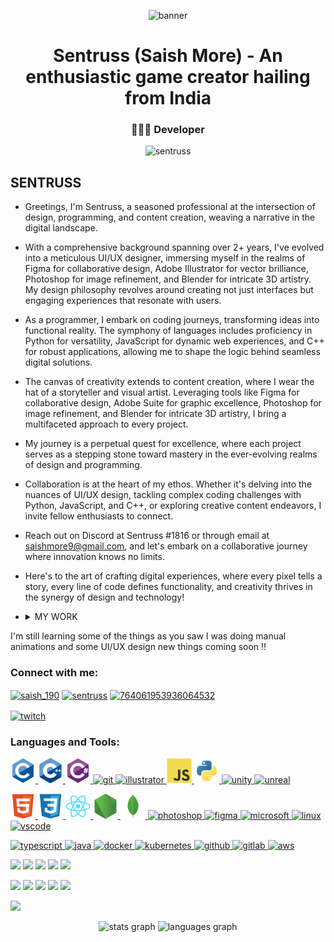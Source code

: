 <p align="center"> <img src="https://media.discordapp.net/attachments/1187733951587029103/1196739611016298597/ezgif.com-resize.gif?ex=65b8b99d&is=65a6449d&hm=cce94ba210d33426fa0553ffeb84dae768b4e919bcee012cb015e666de8a9221&=&width=1620&height=648" alt="banner" /> </p>
<h1 align="center">Sentruss (Saish More) - An enthusiastic game creator hailing from India</h1>
<h3 align="center">👨🏻‍💻 Developer</h3>
<p align="center"> <img src="https://media1.tenor.com/images/4d7a1a70465eca12f76cfb77da009ac0/tenor.gif?itemid=17445356" alt="sentruss" /> </p>

## SENTRUSS

- Greetings, I'm Sentruss, a seasoned professional at the intersection of design, programming, and content creation, weaving a narrative in the digital landscape.

- With a comprehensive background spanning over 2+ years, I've evolved into a meticulous UI/UX designer, immersing myself in the realms of Figma for collaborative design, Adobe Illustrator for vector brilliance, Photoshop for image refinement, and Blender for intricate 3D artistry. My design philosophy revolves around creating not just interfaces but engaging experiences that resonate with users.

- As a programmer, I embark on coding journeys, transforming ideas into functional reality. The symphony of languages includes proficiency in Python for versatility, JavaScript for dynamic web experiences, and C++ for robust applications, allowing me to shape the logic behind seamless digital solutions.

- The canvas of creativity extends to content creation, where I wear the hat of a storyteller and visual artist. Leveraging tools like Figma for collaborative design, Adobe Suite for graphic excellence, Photoshop for image refinement, and Blender for intricate 3D artistry, I bring a multifaceted approach to every project.

- My journey is a perpetual quest for excellence, where each project serves as a stepping stone toward mastery in the ever-evolving realms of design and programming.

- Collaboration is at the heart of my ethos. Whether it's delving into the nuances of UI/UX design, tackling complex coding challenges with Python, JavaScript, and C++, or exploring creative content endeavors, I invite fellow enthusiasts to connect.

- Reach out on Discord at Sentruss #1816 or through email at saishmore9@gmail.com, and let's embark on a collaborative journey where innovation knows no limits.

- Here's to the art of crafting digital experiences, where every pixel tells a story, every line of code defines functionality, and creativity thrives in the synergy of design and technology!

- <details>
  <summary>MY WORK</summary>

  ## SENTRUSS PAST WORK

  Here are some program pictures I have made

  ## LUA
  ![image](https://github.com/Sentruss/Sentruss/assets/153991897/b2dbb545-c0d6-4e64-8485-619e5a81cb45)
  ![image](https://github.com/Sentruss/Sentruss/assets/153991897/921f0f4c-a6c5-4cce-aab3-24f5fe34d328)
  ![image](https://github.com/Sentruss/Sentruss/assets/153991897/6db20b11-30ed-4981-9328-714399c36fe4)
  ⬆️ This is my gun position and done manually and I have my dry code cuz it's old
  ## PYTHON
  ![image](https://github.com/Sentruss/Sentruss/assets/153991897/a99d79dd-4413-4260-9ccd-a356bbce6ac9)
  ⬆️ This is my bot development
  <img width="995" alt="image" src="https://github.com/Sentruss/Sentruss/assets/153991897/d2c78343-c298-406d-8546-1bac770c2505">
  ⬆️ This is my bot development (This too)
  ## Blender
  ![image](https://github.com/Sentruss/Sentruss/assets/153991897/9fa47e3f-bdb9-4ae1-9361-1b571507225e)
   ⬆️ This gun model
  ## Profile
  ![image](https://github.com/Sentruss/Sentruss/assets/153991897/248481d7-4402-4f0a-b487-155d8e3017e3)
   ⬆️ Roblox DevForum
  ## Certificates (I don't think this is a showcase thing lol:\)
   ![image](https://github.com/Sentruss/Sentruss/assets/153991897/43bba44a-678d-4056-a0db-d388689cc7bc)
   ![image](https://github.com/Sentruss/Sentruss/assets/153991897/5bbd8a83-94eb-42a1-aeb1-b75f91188919)
  ## Game Design
   ![image](https://github.com/Sentruss/Sentruss/assets/153991897/fdcb9c8f-651d-46db-a767-33b37b791630)

 I'm still learning some of the things as you saw I was doing manual animations and some UI/UX design new things coming soon !!

<h3 align="left">Connect with me:</h3>
<p align="left">
<a href="https://instagram.com/saish_190" target="blank"><img align="center" src="https://raw.githubusercontent.com/rahuldkjain/github-profile-readme-generator/master/src/images/icons/Social/instagram.svg" alt="saish_190" height="30" width="40" /></a>
<a href="https://www.youtube.com/c/sentruss" target="blank"><img align="center" src="https://raw.githubusercontent.com/rahuldkjain/github-profile-readme-generator/master/src/images/icons/Social/youtube.svg" alt="sentruss" height="30" width="40" /></a>
<a href="https://discord.gg/764061953936064532" target="blank"><img align="center" src="https://raw.githubusercontent.com/rahuldkjain/github-profile-readme-generator/master/src/images/icons/Social/discord.svg" alt="764061953936064532" height="30" width="40" /></a>
</p><a href="https://www.twitch.tv/sentruss" target="_blank">
  <img align="center" src="https://raw.githubusercontent.com/rahuldkjain/github-profile-readme-generator/master/src/images/icons/Social/twitch.svg" alt="twitch" height="30" width="40" />
</a>



<h3 align="left">Languages and Tools:</h3>
<p align="left"> <a href="https://www.cprogramming.com/" target="_blank" rel="noreferrer"> <img src="https://raw.githubusercontent.com/devicons/devicon/master/icons/c/c-original.svg" alt="c" width="40" height="40"/> </a> <a href="https://www.w3schools.com/cpp/" target="_blank" rel="noreferrer"> <img src="https://raw.githubusercontent.com/devicons/devicon/master/icons/cplusplus/cplusplus-original.svg" alt="cplusplus" width="40" height="40"/> </a> <a href="https://www.w3schools.com/cs/" target="_blank" rel="noreferrer"> <img src="https://raw.githubusercontent.com/devicons/devicon/master/icons/csharp/csharp-original.svg" alt="csharp" width="40" height="40"/> </a> <a href="https://git-scm.com/" target="_blank" rel="noreferrer"> <img src="https://www.vectorlogo.zone/logos/git-scm/git-scm-icon.svg" alt="git" width="40" height="40"/> </a> <a href="https://www.adobe.com/in/products/illustrator.html" target="_blank" rel="noreferrer"> <img src="https://www.vectorlogo.zone/logos/adobe_illustrator/adobe_illustrator-icon.svg" alt="illustrator" width="40" height="40"/> </a> <a href="https://developer.mozilla.org/en-US/docs/Web/JavaScript" target="_blank" rel="noreferrer"> <img src="https://raw.githubusercontent.com/devicons/devicon/master/icons/javascript/javascript-original.svg" alt="javascript" width="40" height="40"/> </a> <a href="https://www.python.org" target="_blank" rel="noreferrer"> <img src="https://raw.githubusercontent.com/devicons/devicon/master/icons/python/python-original.svg" alt="python" width="40" height="40"/> </a> <a href="https://unity.com/" target="_blank" rel="noreferrer"> <img src="https://www.vectorlogo.zone/logos/unity3d/unity3d-icon.svg" alt="unity" width="40" height="40"/> </a> <a href="https://unrealengine.com/" target="_blank" rel="noreferrer"> <img src="https://raw.githubusercontent.com/kenangundogan/fontisto/036b7eca71aab1bef8e6a0518f7329f13ed62f6b/icons/svg/brand/unreal-engine.svg" alt="unreal" width="40" height="40"/> </a> </p>

  <!-- HTML programming language -->
  <a href="https://developer.mozilla.org/en-US/docs/Web/HTML" target="_blank" rel="noreferrer">
    <img src="https://raw.githubusercontent.com/devicons/devicon/master/icons/html5/html5-original.svg" alt="html" width="40" height="40"/>
  </a>

  <!-- CSS programming language -->
  <a href="https://developer.mozilla.org/en-US/docs/Web/CSS" target="_blank" rel="noreferrer">
    <img src="https://raw.githubusercontent.com/devicons/devicon/master/icons/css3/css3-original.svg" alt="css" width="40" height="40"/>
  </a>

  <!-- React -->
  <a href="https://reactjs.org/" target="_blank" rel="noreferrer">
    <img src="https://raw.githubusercontent.com/devicons/devicon/master/icons/react/react-original.svg" alt="react" width="40" height="40"/>
  </a>

  <!-- Node.js -->
  <a href="https://nodejs.org/" target="_blank" rel="noreferrer">
    <img src="https://raw.githubusercontent.com/devicons/devicon/master/icons/nodejs/nodejs-original.svg" alt="nodejs" width="40" height="40"/>
  </a>

  <!-- MongoDB -->
  <a href="https://www.mongodb.com/" target="_blank" rel="noreferrer">
    <img src="https://raw.githubusercontent.com/devicons/devicon/master/icons/mongodb/mongodb-original.svg" alt="mongodb" width="40" height="40"/>
  </a>

  <!-- Photoshop -->

<a href="https://www.adobe.com/products/photoshop.html" target="_blank" rel="noreferrer">
  <img src="https://www.vectorlogo.zone/logos/adobe/adobe-icon.svg" alt="photoshop" width="40" height="40"/>
</a>

  <!-- Figma -->
  <a href="https://www.figma.com/" target="_blank" rel="noreferrer">
    <img src="https://www.vectorlogo.zone/logos/figma/figma-icon.svg" alt="figma" width="40" height="40"/>
  </a>


  <!-- Microsoft -->
  <a href="https://www.microsoft.com/" target="_blank" rel="noreferrer">
    <img src="https://www.vectorlogo.zone/logos/microsoft/microsoft-icon.svg" alt="microsoft" width="40" height="40"/>
  </a>

  <!-- Linux -->
  <a href="https://www.linux.org/" target="_blank" rel="noreferrer">
    <img src="https://www.vectorlogo.zone/logos/linux/linux-icon.svg" alt="linux" width="40" height="40"/>
  </a>

  <!-- Visual Studio Code -->
  <a href="https://code.visualstudio.com/" target="_blank" rel="noreferrer">
    <img src="https://www.vectorlogo.zone/logos/visualstudio_code/visualstudio_code-icon.svg" alt="vscode" width="40" height="40"/>
  </a>
</p>
<!-- TypeScript programming language -->
<a href="https://www.typescriptlang.org/" target="_blank" rel="noreferrer">
  <img src="https://www.vectorlogo.zone/logos/typescriptlang/typescriptlang-icon.svg" alt="typescript" width="40" height="40"/>
</a>

<!-- Java programming language -->
<a href="https://www.java.com/" target="_blank" rel="noreferrer">
  <img src="https://www.vectorlogo.zone/logos/java/java-icon.svg" alt="java" width="40" height="40"/>
</a>

<!-- Docker -->
<a href="https://www.docker.com/" target="_blank" rel="noreferrer">
  <img src="https://www.vectorlogo.zone/logos/docker/docker-icon.svg" alt="docker" width="40" height="40"/>
</a>

<!-- Kubernetes -->
<a href="https://kubernetes.io/" target="_blank" rel="noreferrer">
  <img src="https://www.vectorlogo.zone/logos/kubernetes/kubernetes-icon.svg" alt="kubernetes" width="40" height="40"/>
</a>

<!-- GitHub -->
<a href="https://github.com/" target="_blank" rel="noreferrer">
  <img src="https://www.vectorlogo.zone/logos/github/github-icon.svg" alt="github" width="40" height="40"/>
</a>

<!-- GitLab -->
<a href="https://about.gitlab.com/" target="_blank" rel="noreferrer">
  <img src="https://www.vectorlogo.zone/logos/gitlab/gitlab-icon.svg" alt="gitlab" width="40" height="40"/>
</a>

<!-- AWS (Amazon Web Services) -->
<a href="https://aws.amazon.com/" target="_blank" rel="noreferrer">
  <img src="https://www.vectorlogo.zone/logos/amazon_aws/amazon_aws-icon.svg" alt="aws" width="40" height="40"/>
</a>




[![](https://raw.githubusercontent.com/Sentruss/Sentruss-/master/profile-summary-card-output/midnight_purple/0-profile-details.svg)](https://github.com/vn7n24fzkq/github-profile-summary-cards)
[![](https://raw.githubusercontent.com/Sentruss/Sentruss-/master/profile-summary-card-output/midnight_purple/1-repos-per-language.svg)](https://github.com/vn7n24fzkq/github-profile-summary-cards) [![](https://raw.githubusercontent.com/Sentruss/Sentruss-/master/profile-summary-card-output/midnight_purple/2-most-commit-language.svg)](https://github.com/vn7n24fzkq/github-profile-summary-cards)
[![](https://raw.githubusercontent.com/Sentruss/Sentruss-/master/profile-summary-card-output/midnight_purple/3-stats.svg)](https://github.com/vn7n24fzkq/github-profile-summary-cards) [![](https://raw.githubusercontent.com/Sentruss/Sentruss-/master/profile-summary-card-output/midnight_purple/4-productive-time.svg)](https://github.com/vn7n24fzkq/github-profile-summary-cards)

[![](https://raw.githubusercontent.com/Sentruss/Sentruss-/master/profile-summary-card-output/midnight_purple/0-profile-details.svg)](https://github.com/vn7n24fzkq/github-profile-summary-cards)
[![](https://raw.githubusercontent.com/Sentruss/Sentruss-/master/profile-summary-card-output/midnight_purple/1-repos-per-language.svg)](https://github.com/vn7n24fzkq/github-profile-summary-cards) [![](https://raw.githubusercontent.com/Sentruss/Sentruss-/master/profile-summary-card-output/midnight_purple/2-most-commit-language.svg)](https://github.com/vn7n24fzkq/github-profile-summary-cards)
[![](https://raw.githubusercontent.com/Sentruss/Sentruss-/master/profile-summary-card-output/midnight_purple/3-stats.svg)](https://github.com/vn7n24fzkq/github-profile-summary-cards) [![](https://raw.githubusercontent.com/Sentruss/Sentruss-/master/profile-summary-card-output/midnight_purple/4-productive-time.svg)](https://github.com/vn7n24fzkq/github-profile-summary-cards)

 


 ![](https://raw.githubusercontent.com/Sentruss/Sentruss-\/master/profile-summary-card-output/midnight_purple/0-profile-details.svg)
<div align="center">
  <img src="https://github-readme-stats.vercel.app/api?username=Sentruss&hide_title=false&hide_rank=false&show_icons=true&include_all_commits=true&count_private=true&disable_animations=false&theme=dracula&locale=en&hide_border=false&order=1" height="150" alt="stats graph"  />
  <img src="https://github-readme-stats.vercel.app/api/top-langs?username=Sentruss&locale=en&hide_title=false&layout=compact&card_width=320&langs_count=5&theme=dracula&hide_border=false&order=2" height="150" alt="languages graph"  />
</div>

